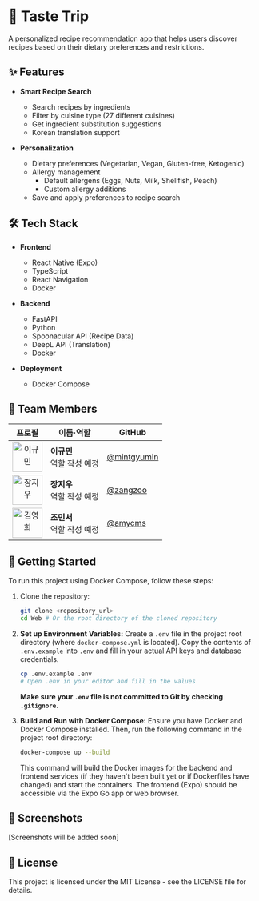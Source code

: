 # 🍳 Taste Trip 

A personalized recipe recommendation app that helps users discover recipes based on their dietary preferences and restrictions.

## ✨ Features

- **Smart Recipe Search**
  - Search recipes by ingredients
  - Filter by cuisine type (27 different cuisines)
  - Get ingredient substitution suggestions
  - Korean translation support

- **Personalization**
  - Dietary preferences (Vegetarian, Vegan, Gluten-free, Ketogenic)
  - Allergy management
    - Default allergens (Eggs, Nuts, Milk, Shellfish, Peach)
    - Custom allergy additions
  - Save and apply preferences to recipe search

## 🛠 Tech Stack

- **Frontend**
  - React Native (Expo)
  - TypeScript
  - React Navigation
  - Docker

- **Backend**
  - FastAPI
  - Python
  - Spoonacular API (Recipe Data)
  - DeepL API (Translation)
  - Docker

- **Deployment**
  - Docker Compose

## 👥 Team Members

| 프로필 | 이름·역할               | GitHub                             |
| :----: | ----------------------- | ---------------------------------- |
| <img src="https://github.com/mintgyumin.png?size=100" width="60" alt="이규민"/> | **이규민**<br>역할 작성 예정              | [@mintgyumin](https://github.com/mintgyumin) |
| <img src="https://github.com/zangzoo.png?size=100" width="60" alt="장지우"/> | **장지우**<br>역할 작성 예정 | [@zangzoo](https://github.com/zangzoo) |
| <img src="https://github.com/amycms.png?size=100" width="60" alt="김영희"/> | **조민서**<br>역할 작성 예정               | [@amycms](https://github.com/amycms) |


## 🚀 Getting Started

To run this project using Docker Compose, follow these steps:

1.  Clone the repository:
    ```bash
    git clone <repository_url>
    cd Web # Or the root directory of the cloned repository
    ```

2.  **Set up Environment Variables:**
    Create a `.env` file in the project root directory (where `docker-compose.yml` is located). Copy the contents of `.env.example` into `.env` and fill in your actual API keys and database credentials.

    ```bash
    cp .env.example .env
    # Open .env in your editor and fill in the values
    ```
    **Make sure your `.env` file is not committed to Git by checking `.gitignore`.**

3.  **Build and Run with Docker Compose:**
    Ensure you have Docker and Docker Compose installed. Then, run the following command in the project root directory:

    ```bash
    docker-compose up --build
    ```

    This command will build the Docker images for the backend and frontend services (if they haven't been built yet or if Dockerfiles have changed) and start the containers. The frontend (Expo) should be accessible via the Expo Go app or web browser.

## 📱 Screenshots

[Screenshots will be added soon]

## 📝 License

This project is licensed under the MIT License - see the LICENSE file for details.
